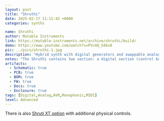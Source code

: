```yaml
---
layout: post
title: "Shruthi"
date: 2025-02-17 11:11:42 +0000
categories: synths

name: Shruthi
author: Mutable Instruments
link: https://mutable-instruments.net/archive/shruthi/build/
demo: https://www.youtube.com/watch?v=PVcmQ_h4bx8
pic: ../pics/shruthi-1.jpg
description: "Hybrid synth with digital generators and swappable analog filter boards"
notes: "The Shruthi contains two section: a digital section (control board), containing the display, main microcontroller, switches and pots and an analog section (filter board) hosting the VCF, VCA, input mixer and the output stage. Several variants of the filter board are available to provide a broad range of sounds."
artifacts:
  - Schematic: true
  - PCB: true
  - BOM: true
  - FW: true
  - Docs: true
  - Enclosure: true
tags: [Digital,Analog,AVR,Monophonic,MIDI]
level: Advanced
---
```


There is also [Shruti XT option](https://pichenettes.github.io/mutable-instruments-diy-archive/shruthi/digital_xt/) with additional physical controls.